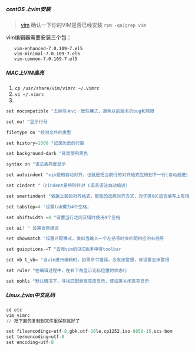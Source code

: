  ##### centOS 上vim安装
 > [vim](https://blog.csdn.net/houqd2012/article/details/8111738)
 确认一下你的VIM是否已经安装 `rpm -qa|grep vim`

 vim编辑器需要安装三个包：
```
   vim-enhanced-7.0.109-7.el5
   vim-minimal-7.0.109-7.el5
   vim-common-7.0.109-7.el5
```

##### MAC上VIM高亮

1. `cp /usr/share/vim/vimrc ~/.vimrc`
2. `vi ~/.vimrc`
3. 
```s
set nocompatible "去掉有关vi一致性模式，避免以前版本的bug和局限

set nu! "显示行号

filetype on "检测文件的类型

set history=1000 "记录历史的行数

set background=dark "背景使用黑色

syntax on "语法高亮度显示

set autoindent "vim使用自动对齐，也就是把当前行的对齐格式应用到下一行(自动缩进）

set cindent "（cindent是特别针对 C语言语法自动缩进）

set smartindent "依据上面的对齐格式，智能的选择对齐方式，对于类似C语言编写上有用

set tabstop=4 "设置tab键为4个空格，

set shiftwidth =4 "设置当行之间交错时使用4个空格

set ai! " 设置自动缩进

set showmatch "设置匹配模式，类似当输入一个左括号时会匹配相应的右括号

set guioptions-=T "去除vim的GUI版本中得toolbar

set vb t_vb= "当vim进行编辑时，如果命令错误，会发出警报，该设置去掉警报

set ruler "在编辑过程中，在右下角显示光标位置的状态行

set nohls "默认情况下，寻找匹配是高亮度显示，该设置关闭高亮显示

```

##### Linux上vim中文乱码

```s
cd etc
vim vimrc
// 把下面的复制到文件里保存就好了

set fileencodings=utf-8,gbk,utf-16le,cp1252,iso-8859-15,ucs-bom
set termencoding=utf-8
set encoding=utf-8
```

